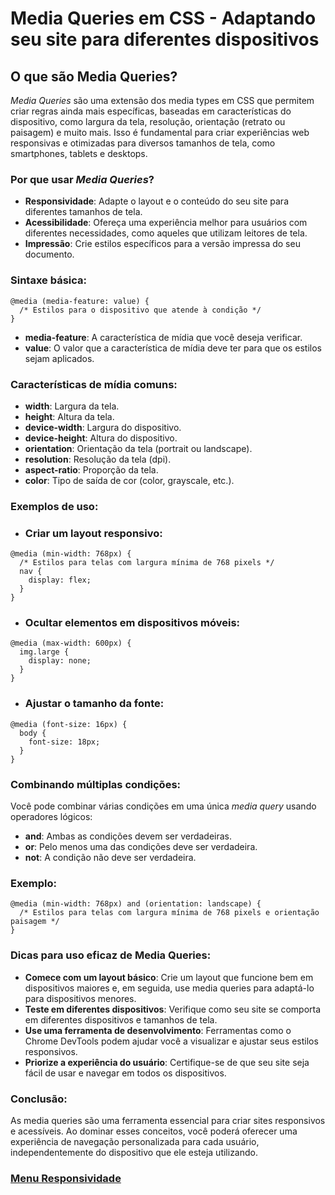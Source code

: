 #  Media Queries em CSS - Adaptando seu site para diferentes dispositivos

## O que são Media Queries?

*Media Queries* são uma extensão dos media types em CSS que permitem criar regras ainda mais específicas, baseadas em características do dispositivo, como largura da tela, resolução, orientação (retrato ou paisagem) e muito mais. Isso é fundamental para criar experiências web responsivas e otimizadas para diversos tamanhos de tela, como smartphones, tablets e desktops.

### Por que usar *Media Queries*?

- **Responsividade**: Adapte o layout e o conteúdo do seu site para diferentes tamanhos de tela.
- **Acessibilidade**: Ofereça uma experiência melhor para usuários com diferentes necessidades, como aqueles que utilizam leitores de tela.
- **Impressão**: Crie estilos específicos para a versão impressa do seu documento.

### Sintaxe básica:

```
@media (media-feature: value) {
  /* Estilos para o dispositivo que atende à condição */
}
```

- **media-feature**: A característica de mídia que você deseja verificar.
- **value**: O valor que a característica de mídia deve ter para que os estilos sejam aplicados.

### Características de mídia comuns:

- **width**: Largura da tela.
- **height**: Altura da tela.
- **device-width**: Largura do dispositivo.
- **device-height**: Altura do dispositivo.
- **orientation**: Orientação da tela (portrait ou landscape).
- **resolution**: Resolução da tela (dpi).
- **aspect-ratio**: Proporção da tela.
- **color**: Tipo de saída de cor (color, grayscale, etc.).

### Exemplos de uso:

- ### Criar um layout responsivo:

```
@media (min-width: 768px) {
  /* Estilos para telas com largura mínima de 768 pixels */
  nav {
    display: flex;
  }
}
```

- ### Ocultar elementos em dispositivos móveis:

```
@media (max-width: 600px) {
  img.large {
    display: none;
  }
}
```

- ### Ajustar o tamanho da fonte:

```
@media (font-size: 16px) {
  body {
    font-size: 18px;
  }
}
```

### Combinando múltiplas condições:

Você pode combinar várias condições em uma única *media query* usando operadores lógicos:

- **and**: Ambas as condições devem ser verdadeiras.
- **or**: Pelo menos uma das condições deve ser verdadeira.
- **not**: A condição não deve ser verdadeira.

### Exemplo:

```
@media (min-width: 768px) and (orientation: landscape) {
  /* Estilos para telas com largura mínima de 768 pixels e orientação paisagem */
}
```

### Dicas para uso eficaz de Media Queries:

- **Comece com um layout básico**: Crie um layout que funcione bem em dispositivos maiores e, em seguida, use media queries para adaptá-lo para dispositivos menores.
- **Teste em diferentes dispositivos**: Verifique como seu site se comporta em diferentes dispositivos e tamanhos de tela.
- **Use uma ferramenta de desenvolvimento**: Ferramentas como o Chrome DevTools podem ajudar você a visualizar e ajustar seus estilos responsivos.
- **Priorize a experiência do usuário**: Certifique-se de que seu site seja fácil de usar e navegar em todos os dispositivos.

### Conclusão:

As media queries são uma ferramenta essencial para criar sites responsivos e acessíveis. Ao dominar esses conceitos, você poderá oferecer uma experiência de navegação personalizada para cada usuário, independentemente do dispositivo que ele esteja utilizando.

### [Menu Responsividade](Introducao-menu.md)